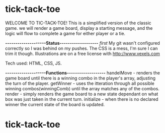 # tick-tack-toe

WELCOME TO TIC-TACK-TOE! This is a simplified version of the classic game. we will render a game board, display a starting message, and the logic will flow to complete a game for either player or a tie.

**--------------------Status-------------------**
*first* My git wasn't configured correctly so I was behind on my pushes.
The CSS is a mess, I'm sure I can trim it though.
Illustrations are on a free license with http://www.vexels.com

Tech used: HTML, CSS, JS.


**--------------------Functions-------------------**
handelMove - renders the game board until there is a winning combo in the player's array, adjusting the turn of the player.
getWinner - uses the itteration through all possible winning combos(winningComb) until the array matches any of the combos.
render - simply renders the game board to a new state dependant on what box was just taken in the current turn.
initialize - when there is no declared winner the current state of the board is updated.

# tick-tack-toe
